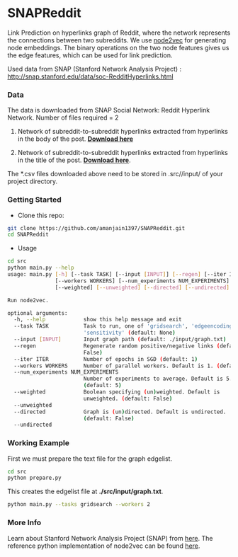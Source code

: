 # SNAPReddit
Link Prediction on hyperlinks graph of Reddit, where the network represents the connections between two subreddits. We use [node2vec](https://snap.stanford.edu/node2vec/) for generating node embeddings. The binary operations on the two node features gives us the edge features, which can be used for link prediction.  

Used data from SNAP (Stanford Network Analysis Project) : http://snap.stanford.edu/data/soc-RedditHyperlinks.html

### Data
The data is downloaded from SNAP Social Network: Reddit Hyperlink Network.
Number of files required = 2

1) Network of subreddit-to-subreddit hyperlinks extracted from hyperlinks in the body of the post. [**Download here**](http://snap.stanford.edu/data/soc-redditHyperlinks-body.tsv)

2) Network of subreddit-to-subreddit hyperlinks extracted from hyperlinks in the title of the post. [**Download here**](http://snap.stanford.edu/data/soc-redditHyperlinks-title.tsv).

The *.csv files downloaded above need to be stored in .src//input/ of your project directory.

### Getting Started
- Clone this repo:
```bash
git clone https://github.com/amanjain1397/SNAPReddit.git
cd SNAPReddit
```
- Usage
```bash
cd src
python main.py --help
usage: main.py [-h] [--task TASK] [--input [INPUT]] [--regen] [--iter ITER]
               [--workers WORKERS] [--num_experiments NUM_EXPERIMENTS]
               [--weighted] [--unweighted] [--directed] [--undirected]

Run node2vec.

optional arguments:
  -h, --help            show this help message and exit
  --task TASK           Task to run, one of 'gridsearch', 'edgeencoding', and
                        'sensitivity' (default: None)
  --input [INPUT]       Input graph path (default: ./input/graph.txt)
  --regen               Regenerate random positive/negative links (default:
                        False)
  --iter ITER           Number of epochs in SGD (default: 1)
  --workers WORKERS     Number of parallel workers. Default is 1. (default: 1)
  --num_experiments NUM_EXPERIMENTS
                        Number of experiments to average. Default is 5.
                        (default: 5)
  --weighted            Boolean specifying (un)weighted. Default is
                        unweighted. (default: False)
  --unweighted
  --directed            Graph is (un)directed. Default is undirected.
                        (default: False)
  --undirected
```

### Working Example
First we must prepare the text file for the graph edgelist.
```bash
cd src
python prepare.py
```
This creates the edgelist file at **./src/input/graph.txt**.
```bash
python main.py --tasks gridsearch --workers 2
```

### More Info
Learn about Stanford Network Analysis Project (SNAP) from [here](http://snap.stanford.edu/). The reference python implementation of node2vec can be found [here](https://github.com/aditya-grover/node2vec).
